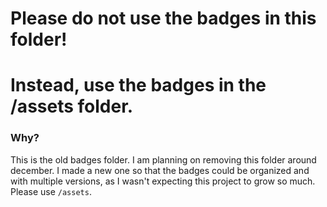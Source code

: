 # Please do not use the badges in this folder!
# Instead, use the badges in the /assets folder.
### Why?
This is the old badges folder. I am planning on removing this folder around december. I made a new one so that the badges could be organized and with multiple versions, as I wasn't expecting this project to grow so much. Please use `/assets`.
